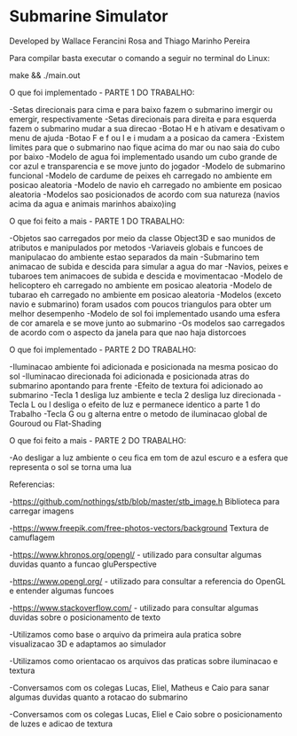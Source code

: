 # Submarine Simulator

Developed by Wallace Ferancini Rosa and Thiago Marinho Pereira

Para compilar basta executar o comando a seguir no terminal do Linux: 

make && ./main.out

O que foi implementado - PARTE 1 DO TRABALHO: 

-Setas direcionais para cima e para baixo fazem o submarino imergir ou emergir, respectivamente
-Setas direcionais para direita e para esquerda fazem o submarino mudar a sua direcao
-Botao H e h ativam e desativam o menu de ajuda
-Botao F e f ou I e i mudam a a posicao da camera
-Existem limites para que o submarino nao fique acima do mar ou nao saia do cubo por baixo
-Modelo de agua foi implementado usando um cubo grande de cor azul e transparencia e se move junto do jogador
-Modelo de submarino funcional
-Modelo de cardume de peixes eh carregado no ambiente em posicao aleatoria
-Modelo de navio eh carregado no ambiente em posicao aleatoria
-Modelos sao posicionados de acordo com sua natureza (navios acima da agua e animais marinhos abaixo)ing

O que foi feito a mais - PARTE 1 DO TRABALHO:

-Objetos sao carregados por meio da classe Object3D e sao munidos de atributos e manipulados por metodos
-Variaveis globais e funcoes de manipulacao do ambiente estao separados da main 
-Submarino tem animacao de subida e descida para simular a agua do mar
-Navios, peixes e tubaroes tem animacoes de subida e descida e movimentacao
-Modelo de helicoptero eh carregado no ambiente em posicao aleatoria
-Modelo de tubarao eh carregado no ambiente em posicao aleatoria
-Modelos (exceto navio e submarino) foram usados com poucos triangulos para obter um melhor desempenho
-Modelo de sol foi implementado usando uma esfera de cor amarela e se move junto ao submarino
-Os modelos sao carregados de acordo com o aspecto da janela para que nao haja distorcoes

O que foi implementado - PARTE 2 DO TRABALHO: 

-Iluminacao ambiente foi adicionada e posicionada na mesma posicao do sol
-Iluminacao direcionada foi adicionada e posicionada atras do submarino apontando para frente
-Efeito de textura foi adicionado ao submarino
-Tecla 1 desliga luz ambiente e tecla 2 desliga luz direcionada
-Tecla L ou l desliga o efeito de luz e permanece identico a parte 1 do Trabalho
-Tecla G ou g alterna entre o metodo de iluminacao global de Gouroud ou Flat-Shading

O que foi feito a mais - PARTE 2 DO TRABALHO:

-Ao desligar a luz ambiente o ceu fica em tom de azul escuro e a esfera que representa o sol se torna uma lua

Referencias:

-https://github.com/nothings/stb/blob/master/stb_image.h Biblioteca para carregar imagens

-https://www.freepik.com/free-photos-vectors/background Textura de camuflagem

-https://www.khronos.org/opengl/ - utilizado para consultar algumas duvidas quanto a funcao gluPerspective

-https://www.opengl.org/ - utilizado para consultar a referencia do OpenGL e entender algumas funcoes

-https://www.stackoverflow.com/ - utilizado para consultar algumas duvidas sobre o posicionamento de texto

-Utilizamos como base o arquivo da primeira aula pratica sobre visualizacao 3D e adaptamos ao simulador

-Utilizamos como orientacao os arquivos das praticas sobre iluminacao e textura

-Conversamos com os colegas Lucas, Eliel, Matheus e Caio para sanar algumas duvidas quanto a rotacao do submarino

-Conversamos com os colegas Lucas, Eliel e Caio sobre o posicionamento de luzes e adicao de textura